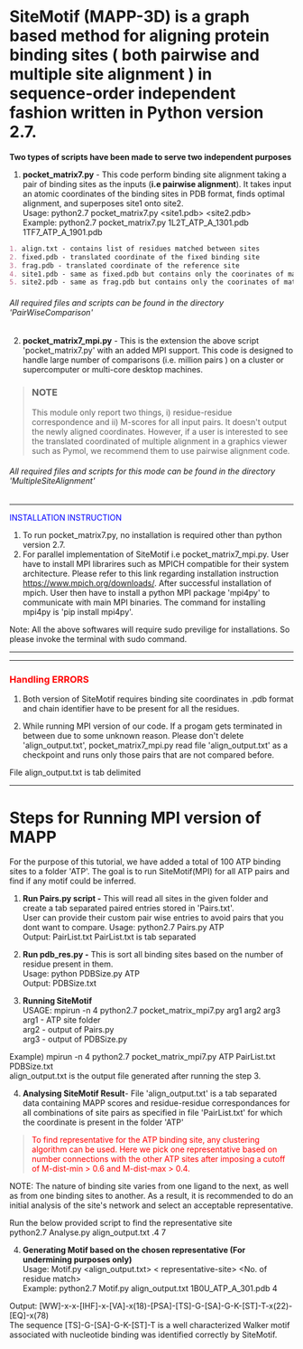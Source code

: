 # SiteMotif (MAPP-3D) is a graph based method for aligning protein binding sites ( both pairwise and multiple site alignment ) in sequence-order independent fashion written in Python version 2.7.
**Two types of scripts have been made to serve two independent purposes**
1) **pocket_matrix7.py** - This code perform binding site alignment taking a pair of binding sites as the inputs (**i.e pairwise alignment**).
It takes input an atomic coordinates of the binding sites in PDB format, finds optimal alignment, and superposes site1 onto site2.<br>
Usage: python2.7 pocket_matrix7.py <site1.pdb> <site2.pdb><br>
Example: python2.7 pocket_matrix7.py 1L2T_ATP_A_1301.pdb 1TF7_ATP_A_1901.pdb 

```markdown
1. align.txt - contains list of residues matched between sites
2. fixed.pdb - translated coordinate of the fixed binding site
3. frag.pdb - translated coordinate of the reference site
4. site1.pdb - same as fixed.pdb but contains only the coorinates of matched residues
5. site2.pdb - same as frag.pdb but contains only the coorinates of matched residues
```
###### All required files and scripts can be found in the directory 'PairWiseComparison'

2) **pocket_matrix7_mpi.py** - This is the extension the above script 'pocket_matrix7.py' with an added MPI support. This code is designed to handle large number of comparisons (i.e. million pairs ) on a cluster or supercomputer or multi-core desktop machines.

> ### NOTE
>This module only report two things, i) residue-residue correspondence and ii) M-scores for all input pairs. It doesn't output the newly aligned coordinates. However, if a user is interested to see the translated coordinated of multiple alignment in a graphics viewer such as Pymol, we recommend them to use pairwise alignment code. 


###### All required files and scripts for this mode can be found in the directory 'MultipleSiteAlignment'

---

<span style="color:blue">INSTALLATION INSTRUCTION</span>
1) To run pocket_matrix7.py, no installation is required other than python version 2.7.
2) For parallel implementation of SiteMotif i.e pocket_matrix7_mpi.py. User have to install MPI librarires such as MPICH compatible for their system architecture.
Please refer to this link regarding installation instruction https://www.mpich.org/downloads/.
After successful installation of mpich. User then have to install a python MPI package 'mpi4py' to communicate with main MPI binaries.
The command for installing mpi4py is 'pip install mpi4py'.

Note: All the above softwares will require sudo previlige for installations. So please invoke the terminal with sudo command.

---

---
<h3><span style="color:red">Handling ERRORS</span></h3>

1) Both version of SiteMotif requires binding site coordinates in .pdb format and chain identifier have to be present for all the residues.

2) While running MPI version of our code. If a progam gets terminated in between due to some unknown reason. Please don't delete 'align_output.txt', pocket_matrix7_mpi.py read  file 'align_output.txt' as a checkpoint and runs only those pairs that are not compared before.

File align_output.txt is tab delimited

---

# Steps for Running MPI version of MAPP

For the purpose of this tutorial, we have added a total of 100 ATP binding sites to a folder 'ATP'. The goal is to run SiteMotif(MPI) for all ATP pairs and find if any motif could be inferred.

1. **Run Pairs.py script -** This will read all sites in the given folder and create a tab separated paired entries stored in 'Pairs.txt'.  
User can provide their custom pair wise entries to avoid pairs that you dont want to compare.
Usage: python2.7 Pairs.py ATP <br> 
Output: PairList.txt
PairList.txt is tab separated


2. **Run pdb_res.py -** This is sort all binding sites based on the number of residue present in them.<br> Usage: python PDBSize.py ATP <br>
Output: PDBSize.txt

3. **Running SiteMotif**<br>
USAGE: mpirun -n 4 python2.7 pocket_matrix_mpi7.py arg1 arg2 arg3<br>
arg1 - ATP site folder<br>
arg2 - output of Pairs.py<br>
arg3 - output of PDBSize.py

Example) mpirun -n 4 python2.7 pocket_matrix_mpi7.py ATP PairList.txt PDBSize.txt <br>
align_output.txt is the output file generated after running the step 3.

4. **Analysing SiteMotif Result**-
File 'align_output.txt' is a tab separated data containing MAPP scores and residue-residue correspondances for all combinations of site pairs as specified in file 'PairList.txt' for which the coordinate is present in the folder 'ATP'


><span style="color:red"> To find representative for the ATP binding site, any clustering algorithm can be used. Here we pick one representative based on number connections with the other ATP sites
after imposing a cutoff of M-dist-min > 0.6 and M-dist-max > 0.4.</span>

NOTE: The nature of binding site varies from one ligand to the next, as well as from one binding sites to another. As a result, it is recommended to do an initial analysis of the site's network and select an acceptable representative.

Run the below provided script to find the representative site<br>
python2.7 Analyse.py align_output.txt .4 7

4. **Generating Motif based on the chosen representative (For undermining purposes only)**<br>
Usage: Motif.py <align_output.txt> < representative-site> <No. of residue match><br>
Example: python2.7 Motif.py align_output.txt 1B0U_ATP_A_301.pdb 4

Output: [WW]-x-x-[IHF]-x-[VA]-x(18)-[PSA]-[TS]-G-[SA]-G-K-[ST]-T-x(22)-[EQ]-x(78)<br>
The sequence [TS]-G-[SA]-G-K-[ST]-T is a well characterized Walker motif associated with nucleotide binding was identified correctly by SiteMotif. 
